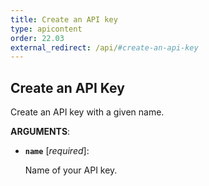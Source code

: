 ```yaml
---
title: Create an API key
type: apicontent
order: 22.03
external_redirect: /api/#create-an-api-key
---
```


## Create an API Key

Create an API key with a given name.

**ARGUMENTS**:

* **`name`** [*required*]:

    Name of your API key.
